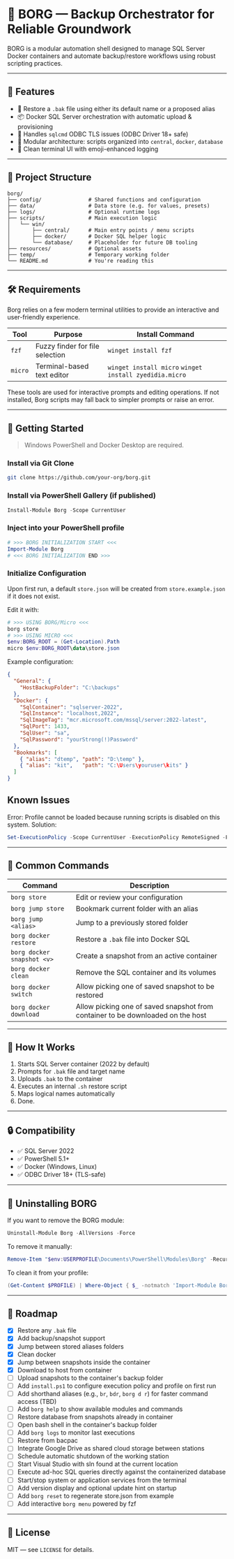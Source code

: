# 🧠 BORG — Backup Orchestrator for Reliable Groundwork

BORG is a modular automation shell designed to manage SQL Server Docker containers and automate backup/restore workflows using robust scripting practices.

---

## 🚀 Features

- 🔄 Restore a `.bak` file using either its default name or a proposed alias
- 📦 Docker SQL Server orchestration with automatic upload & provisioning
- 🔐 Handles `sqlcmd` ODBC TLS issues (ODBC Driver 18+ safe)
- 🧩 Modular architecture: scripts organized into `central`, `docker`, `database`
- 💬 Clean terminal UI with emoji-enhanced logging

---

## 📁 Project Structure

```
borg/
├── config/               # Shared functions and configuration
├── data/                 # Data store (e.g. for values, presets)
├── logs/                 # Optional runtime logs
├── scripts/              # Main execution logic
│   └── win/
│       ├── central/      # Main entry points / menu scripts
│       ├── docker/       # Docker SQL helper logic
│       └── database/     # Placeholder for future DB tooling
├── resources/            # Optional assets
├── temp/                 # Temporary working folder
└── README.md             # You're reading this
```

---

## 🛠️ Requirements

Borg relies on a few modern terminal utilities to provide an interactive and user-friendly experience.

| Tool    | Purpose                          | Install Command          |
|---------|----------------------------------|--------------------------|
| `fzf`   | Fuzzy finder for file selection  | `winget install fzf`     |
| `micro` | Terminal-based text editor       | `winget install micro` `winget install zyedidia.micro`   |

These tools are used for interactive prompts and editing operations. If not installed, Borg scripts may fall back to simpler prompts or raise an error.

---

## 🧪 Getting Started

> Windows PowerShell and Docker Desktop are required.

### Install via Git Clone
```bash
git clone https://github.com/your-org/borg.git
```

### Install via PowerShell Gallery (if published)
```powershell
Install-Module Borg -Scope CurrentUser
```

### Inject into your PowerShell profile
```powershell
# >>> BORG INITIALIZATION START <<<
Import-Module Borg
# <<< BORG INITIALIZATION END >>>
```

### Initialize Configuration
Upon first run, a default `store.json` will be created from `store.example.json` if it does not exist.

Edit it with:
```powershell
# >>> USING BORG/Micro <<<
borg store
# >>> USING MICRO <<<
$env:BORG_ROOT = (Get-Location).Path
micro $env:BORG_ROOT\data\store.json
```

Example configuration:
```json
{
  "General": {
    "HostBackupFolder": "C:\backups"
  },
  "Docker": {
    "SqlContainer": "sqlserver-2022",
    "SqlInstance": "localhost,2022",
    "SqlImageTag": "mcr.microsoft.com/mssql/server:2022-latest",
    "SqlPort": 1433,
    "SqlUser": "sa",
    "SqlPassword": "yourStrong(!)Password"
  },
  "Bookmarks": [
    { "alias": "dtemp", "path": "D:\temp" },
    { "alias": "kit",   "path": "C:\Users\youruser\kits" }
  ]
}
```

## Known Issues
Error: Profile cannot be loaded because running scripts is disabled on this system.
Solution:
```powershell
Set-ExecutionPolicy -Scope CurrentUser -ExecutionPolicy RemoteSigned -Force
```
---

## 🧾 Common Commands

| Command                      | Description                                  |
|-----------------------------|----------------------------------------------|
| `borg store`                | Edit or review your configuration            |
| `borg jump store`           | Bookmark current folder with an alias        |
| `borg jump <alias>`         | Jump to a previously stored folder           |
| `borg docker restore`       | Restore a `.bak` file into Docker SQL        |
| `borg docker snapshot <v>`  | Create a snapshot from an active container   |
| `borg docker clean`         | Remove the SQL container and its volumes     |
| `borg docker switch`        | Allow picking one of saved snapshot to be restored   |
| `borg docker download`        | Allow picking one of saved snapshot from container to be downloaded on the host   |

---

## 🔄 How It Works

1. Starts SQL Server container (2022 by default)
2. Prompts for `.bak` file and target name
3. Uploads `.bak` to the container
4. Executes an internal `.sh` restore script
5. Maps logical names automatically
6. Done.

---

## 🔒 Compatibility

- ✅ SQL Server 2022
- ✅ PowerShell 5.1+
- ✅ Docker (Windows, Linux)
- ✅ ODBC Driver 18+ (TLS-safe)

---

## 🧹 Uninstalling BORG

If you want to remove the BORG module:

```powershell
Uninstall-Module Borg -AllVersions -Force
```

To remove it manually:

```powershell
Remove-Item "$env:USERPROFILE\Documents\PowerShell\Modules\Borg" -Recurse -Force
```

To clean it from your profile:

```powershell
(Get-Content $PROFILE) | Where-Object { $_ -notmatch 'Import-Module Borg' } | Set-Content $PROFILE
```

---

## 🧭 Roadmap

- [x] Restore any `.bak` file
- [x] Add backup/snapshot support
- [x] Jump between stored aliases folders
- [x] Clean docker
- [x] Jump between snapshots inside the container
- [x] Download to host from container
- [ ] Upload snapshots to the container's backup folder
- [ ] Add `install.ps1` to configure execution policy and profile on first run
- [ ] Add shorthand aliases (e.g., `br`, `bdr`, `borg d r`) for faster command access (TBD)
- [ ] Add `borg help` to show available modules and commands
- [ ] Restore database from snapshots already in container
- [ ] Open bash shell in the container's backup folder
- [ ] Add `borg logs` to monitor last executions
- [ ] Restore from bacpac
- [ ] Integrate Google Drive as shared cloud storage between stations
- [ ] Schedule automatic shutdown of the working station
- [ ] Start Visual Studio with sln found at the current location
- [ ] Execute ad-hoc SQL queries directly against the containerized database
- [ ] Start/stop system or application services from the terminal
- [ ] Add version display and optional update hint on startup
- [ ] Add `borg reset` to regenerate store.json from example
- [ ] Add interactive `borg menu` powered by fzf
---

## 📄 License

MIT — see `LICENSE` for details.